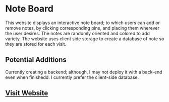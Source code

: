 # Note Board
This website displays an interactive note board; to which users can add or remove notes, by clicking corresponding pins, and placing them wherever the user desires. The notes are randomly oriented and colored to add variety. The website uses client side storage to create a database of note so they are stored for each visit.

## Potential Additions
Currently creating a backend; although, I may not deploy it with a back-end even when finishedd. I currently prefer the client-side database.

## [Visit Website](levi-b4.github.io/NoteBoardWebsite/)

